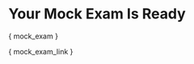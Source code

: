 <script>
MathJax = {
  loader: {load: ['input/asciimath', 'output/chtml', 'ui/menu']},
  // UI/menu allows users to interact with mathjax syntax through right-click
  asciimath: {
    delimiters: [['\`','\`']],
    skipTags: ['script', 'noscript', 'style', 'textarea', 'pre'] // don't process these tags
  }

};
registerCallback('mock_exam', function() {
    MathJax.typeset();
});
</script>
<script type="text/javascript" id="MathJax-script" async
  src="https://cdn.jsdelivr.net/npm/mathjax@3/es5/startup.js">
</script>


# Your Mock Exam Is Ready

{ mock_exam }

{ mock_exam_link }